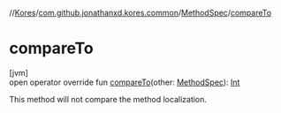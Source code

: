 //[Kores](../../../index.md)/[com.github.jonathanxd.kores.common](../index.md)/[MethodSpec](index.md)/[compareTo](compare-to.md)

# compareTo

[jvm]\
open operator override fun [compareTo](compare-to.md)(other: [MethodSpec](index.md)): [Int](https://kotlinlang.org/api/latest/jvm/stdlib/kotlin/-int/index.html)

This method will not compare the method localization.

